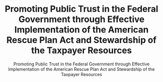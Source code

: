 ---
layout: resources-landing
title: "Promoting Public Trust in the Federal Government through Effective Implementation of the American Rescue Plan Act and Stewardship of the Taxpayer Resources"
subtitle: "Promoting Public Trust in the Federal Government through Effective Implementation of the American Rescue Plan Act and Stewardship of the Taxpayer Resources"
filters: federal-financial-assistance cfr memorandum omb 2021
external_link: https://www.whitehouse.gov/wp-content/uploads/2021/03/M_21_20.pdf?utm_medium=email&SubscriberID=110708937&utm_source=GAQC21&Site=AICPA&LinkID=11549155&utm_campaign=GAQC_AlertMar21&cid=email:GAQC21:GAQC_AlertMar21:https%3A%2F%2Fwww.whitehouse.gov%2Fwp-content%2Fuploads%2F2021%2F03%2FM_21_20.pdf:AICPA&SendID=352824&utm_content=GAQC_Alert424
---